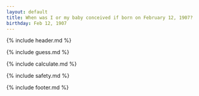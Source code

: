 ```yaml
---
layout: default
title: When was I or my baby conceived if born on February 12, 1907?
birthday: Feb 12, 1907
---
```


{% include header.md %}

{% include guess.md %}

{% include calculate.md %}

{% include safety.md %}

{% include footer.md %}



